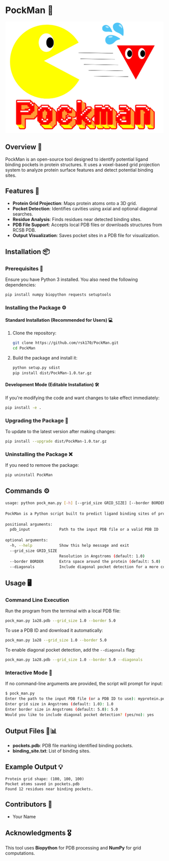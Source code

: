 # PockMan 🔎

![Logo](img/logo.jpeg)

## Overview 🎯

PockMan is an open-source tool designed to identify potential ligand binding pockets in protein structures. It uses a voxel-based grid projection system to analyze protein surface features and detect potential binding sites.

## Features 🔬

- **Protein Grid Projection**: Maps protein atoms onto a 3D grid.
- **Pocket Detection**: Identifies cavities using axial and optional diagonal searches.
- **Residue Analysis**: Finds residues near detected binding sites.
- **PDB File Support**: Accepts local PDB files or downloads structures from RCSB PDB.
- **Output Visualization**: Saves pocket sites in a PDB file for visualization.

## Installation 📦

### Prerequisites 🐍

Ensure you have Python 3 installed. You also need the following dependencies:

```bash
pip install numpy biopython requests setuptools
```

### Installing the Package ⚙️

#### **Standard Installation (Recommended for Users) 💻**
1. Clone the repository:
   ```bash
   git clone https://github.com/rsk170/PockMan.git
   cd PockMan
   ```
2. Build the package and install it:
   ```bash
   python setup.py sdist
   pip install dist/PockMan-1.0.tar.gz
   ```

#### **Development Mode (Editable Installation) 🛠️**
If you're modifying the code and want changes to take effect immediately:
```bash
pip install -e .
```

### Upgrading the Package 🔄

To update to the latest version after making changes:
```bash
pip install --upgrade dist/PockMan-1.0.tar.gz
```

### Uninstalling the Package ❌

If you need to remove the package:
```bash
pip uninstall PockMan
```

## Commands ⚙️
```bash
usage: python pock_man.py [-h] [--grid_size GRID_SIZE] [--border BORDER] [--diagonals] pdb_input

PockMan is a Python script built to predict ligand binding sites of proteins from their .pdb files.

positional arguments:
  pdb_input             Path to the input PDB file or a valid PDB ID

optional arguments:
  -h, --help            Show this help message and exit
  --grid_size GRID_SIZE
                        Resolution in Angstroms (default: 1.0)
  --border BORDER       Extra space around the protein (default: 5.0)
  --diagonals           Include diagonal pocket detection for a more comprehensive search.
```


## Usage 🖥️

### Command Line Execution
Run the program from the terminal with a local PDB file:
```bash
pock_man.py 1a28.pdb --grid_size 1.0 --border 5.0
```

To use a PDB ID and download it automatically:
```bash
pock_man.py 1a28 --grid_size 1.0 --border 5.0
```

To enable diagonal pocket detection, add the `--diagonals` flag:
```bash
pock_man.py 1a28.pdb --grid_size 1.0 --border 5.0 --diagonals
```

### Interactive Mode 📝
If no command-line arguments are provided, the script will prompt for input:
```bash
$ pock_man.py
Enter the path to the input PDB file (or a PDB ID to use): myprotein.pdb
Enter grid size in Angstroms (default: 1.0): 1.0
Enter border size in Angstroms (default: 5.0): 5.0
Would you like to include diagonal pocket detection? (yes/no): yes
```

## Output Files 📂📊
- **pockets.pdb**: PDB file marking identified binding pockets.
- **binding_site.txt**: List of binding sites.

## Example Output 💡
```
Protein grid shape: (100, 100, 100)
Pocket atoms saved in pockets.pdb
Found 12 residues near binding pockets.
```

## Contributors 👥
- Your Name

## Acknowledgments 🎖️
This tool uses **Biopython** for PDB processing and **NumPy** for grid computations.